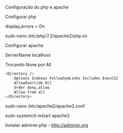 Configuração do php e apache

Configurar php

display_errors = On

sudo nano /etc/php/7.2/apache2/php.ini

Configurar apache

ServerName localhost

Trocando None por All

```bash
<Directory />
    Options Indexes FollowSymLinks Includes ExecCGI
    AllowOverride All
    Order deny,allow
    Allow from all
</Directory>
```

sudo nano /etc/apache2/apache2.conf

sudo systemctl restart apache2

Instalar adminer.php - http://adminer.org



